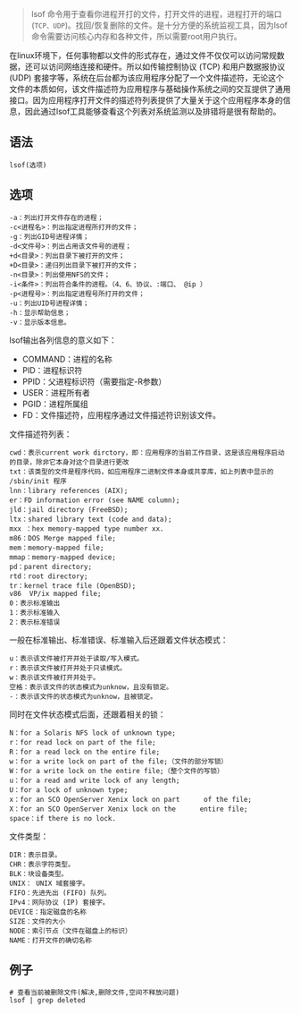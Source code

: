 > lsof 命令用于查看你进程开打的文件，打开文件的进程，进程打开的端口(`TCP、UDP`)。找回/恢复删除的文件。是十分方便的系统监视工具，因为lsof命令需要访问核心内存和各种文件，所以需要root用户执行。

在linux环境下，任何事物都以文件的形式存在，通过文件不仅仅可以访问常规数据，还可以访问网络连接和硬件。所以如传输控制协议 (TCP) 和用户数据报协议 (UDP) 套接字等，系统在后台都为该应用程序分配了一个文件描述符，无论这个文件的本质如何，该文件描述符为应用程序与基础操作系统之间的交互提供了通用接口。因为应用程序打开文件的描述符列表提供了大量关于这个应用程序本身的信息，因此通过lsof工具能够查看这个列表对系统监测以及排错将是很有帮助的。


语法
---
    lsof(选项)
选项
----
    -a：列出打开文件存在的进程；
    -c<进程名>：列出指定进程所打开的文件；
    -g：列出GID号进程详情；
    -d<文件号>：列出占用该文件号的进程；
    +d<目录>：列出目录下被打开的文件；
    +D<目录>：递归列出目录下被打开的文件；
    -n<目录>：列出使用NFS的文件；
    -i<条件>：列出符合条件的进程。（4、6、协议、:端口、 @ip ）
    -p<进程号>：列出指定进程号所打开的文件；
    -u：列出UID号进程详情；
    -h：显示帮助信息；
    -v：显示版本信息。


lsof输出各列信息的意义如下：

- COMMAND：进程的名称
- PID：进程标识符
- PPID：父进程标识符（需要指定-R参数）
- USER：进程所有者
- PGID：进程所属组
- FD：文件描述符，应用程序通过文件描述符识别该文件。

文件描述符列表：

    cwd：表示current work dirctory，即：应用程序的当前工作目录，这是该应用程序启动的目录，除非它本身对这个目录进行更改
    txt：该类型的文件是程序代码，如应用程序二进制文件本身或共享库，如上列表中显示的 /sbin/init 程序
    lnn：library references (AIX);
    er：FD information error (see NAME column);
    jld：jail directory (FreeBSD);
    ltx：shared library text (code and data);
    mxx ：hex memory-mapped type number xx.
    m86：DOS Merge mapped file;
    mem：memory-mapped file;
    mmap：memory-mapped device;
    pd：parent directory;
    rtd：root directory;
    tr：kernel trace file (OpenBSD);
    v86  VP/ix mapped file;
    0：表示标准输出
    1：表示标准输入
    2：表示标准错误
    
一般在标准输出、标准错误、标准输入后还跟着文件状态模式：

    u：表示该文件被打开并处于读取/写入模式。
    r：表示该文件被打开并处于只读模式。
    w：表示该文件被打开并处于。
    空格：表示该文件的状态模式为unknow，且没有锁定。
    -：表示该文件的状态模式为unknow，且被锁定。

同时在文件状态模式后面，还跟着相关的锁：

    N：for a Solaris NFS lock of unknown type;
    r：for read lock on part of the file;
    R：for a read lock on the entire file;
    w：for a write lock on part of the file;（文件的部分写锁）
    W：for a write lock on the entire file;（整个文件的写锁）
    u：for a read and write lock of any length;
    U：for a lock of unknown type;
    x：for an SCO OpenServer Xenix lock on part      of the file;
    X：for an SCO OpenServer Xenix lock on the      entire file;
    space：if there is no lock.
    
文件类型：

    DIR：表示目录。
    CHR：表示字符类型。
    BLK：块设备类型。
    UNIX： UNIX 域套接字。
    FIFO：先进先出 (FIFO) 队列。
    IPv4：网际协议 (IP) 套接字。
    DEVICE：指定磁盘的名称
    SIZE：文件的大小
    NODE：索引节点（文件在磁盘上的标识）
    NAME：打开文件的确切名称

例子
----

    # 查看当前被删除文件(解决,删除文件,空间不释放问题)
    lsof | grep deleted 

